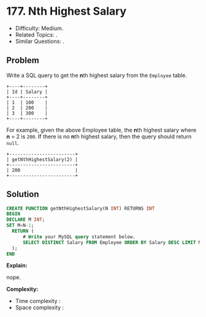 # 177. Nth Highest Salary

- Difficulty: Medium.
- Related Topics: .
- Similar Questions: .

## Problem

Write a SQL query to get the **n**th highest salary from the ```Employee``` table.

```
+----+--------+
| Id | Salary |
+----+--------+
| 1  | 100    |
| 2  | 200    |
| 3  | 300    |
+----+--------+
```

For example, given the above Employee table, the **n**th highest salary where **n** = 2 is ```200```. If there is no **n**th highest salary, then the query should return ```null```.

```
+------------------------+
| getNthHighestSalary(2) |
+------------------------+
| 200                    |
+------------------------+
```

## Solution

```sql
CREATE FUNCTION getNthHighestSalary(N INT) RETURNS INT
BEGIN
DECLARE M INT;
SET M=N-1;
  RETURN (
      # Write your MySQL query statement below.
      SELECT DISTINCT Salary FROM Employee ORDER BY Salary DESC LIMIT M, 1
  );
END
```

**Explain:**

nope.

**Complexity:**

* Time complexity :
* Space complexity :
